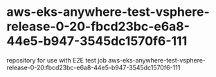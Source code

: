 # aws-eks-anywhere-test-vsphere-release-0-20-fbcd23bc-e6a8-44e5-b947-3545dc1570f6-111
repository for use with E2E test job aws-eks-anywhere-test-vsphere-release-0-20:fbcd23bc-e6a8-44e5-b947-3545dc1570f6-111
